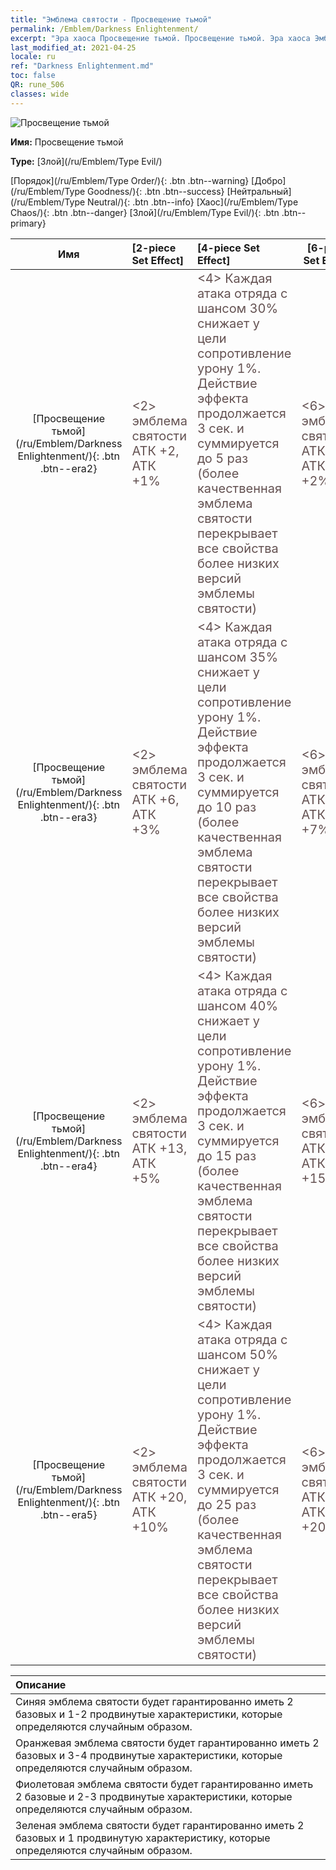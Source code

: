 ```yaml
---
title: "Эмблема святости - Просвещение тьмой"
permalink: /Emblem/Darkness Enlightenment/
excerpt: "Эра хаоса Просвещение тьмой. Просвещение тьмой. Эра хаоса Эмблема святости Просвещение тьмой. Эра хаоса Злой Просвещение тьмой"
last_modified_at: 2021-04-25
locale: ru
ref: "Darkness Enlightenment.md"
toc: false
QR: rune_506
classes: wide
---
```


  ![Просвещение тьмой](/images/r/rune_icon_506.png)

 **Имя:** Просвещение тьмой

 **Type:** [Злой](/ru/Emblem/Type Evil/)

  [Порядок](/ru/Emblem/Type Order/){: .btn .btn--warning}   [Добро](/ru/Emblem/Type Goodness/){: .btn .btn--success}   [Нейтральный](/ru/Emblem/Type Neutral/){: .btn .btn--info}   [Хаос](/ru/Emblem/Type Chaos/){: .btn .btn--danger}   [Злой](/ru/Emblem/Type Evil/){: .btn .btn--primary} 

  |  Имя    | [2-piece Set Effect] | [4-piece Set Effect] | [6-piece Set Effect]  | 
  |:-----------------------:|:-------------------|:-----------------|----------------| 
  | [Просвещение тьмой](/ru/Emblem/Darkness Enlightenment/){: .btn .btn--era2} | <span style="color: #645252;font-size:20px">&lt;2&gt; эмблема святости АТК +2, АТК +1%</span> | <span style="color: #645252;font-size:20px">&lt;4&gt; Каждая атака отряда с шансом 30% снижает у цели сопротивление урону 1%. Действие эффекта продолжается 3 сек. и суммируется до 5 раз (более качественная эмблема святости перекрывает все свойства более низких версий эмблемы святости)</span> | <span style="color: #645252;font-size:20px">&lt;6&gt; эмблема святости АТК +6, АТК +2%</span> | 
  | [Просвещение тьмой](/ru/Emblem/Darkness Enlightenment/){: .btn .btn--era3} | <span style="color: #645252;font-size:20px">&lt;2&gt; эмблема святости АТК +6, АТК +3%</span> | <span style="color: #645252;font-size:20px">&lt;4&gt; Каждая атака отряда с шансом 35% снижает у цели сопротивление урону 1%. Действие эффекта продолжается 3 сек. и суммируется до 10 раз (более качественная эмблема святости перекрывает все свойства более низких версий эмблемы святости)</span> | <span style="color: #645252;font-size:20px">&lt;6&gt; эмблема святости АТК +16, АТК +7%</span> | 
  | [Просвещение тьмой](/ru/Emblem/Darkness Enlightenment/){: .btn .btn--era4} | <span style="color: #645252;font-size:20px">&lt;2&gt; эмблема святости АТК +13, АТК +5%</span> | <span style="color: #645252;font-size:20px">&lt;4&gt; Каждая атака отряда с шансом 40% снижает у цели сопротивление урону 1%. Действие эффекта продолжается 3 сек. и суммируется до 15 раз (более качественная эмблема святости перекрывает все свойства более низких версий эмблемы святости)</span> | <span style="color: #645252;font-size:20px">&lt;6&gt; эмблема святости АТК +30, АТК +15%</span> | 
  | [Просвещение тьмой](/ru/Emblem/Darkness Enlightenment/){: .btn .btn--era5} | <span style="color: #645252;font-size:20px">&lt;2&gt; эмблема святости АТК +20, АТК +10%</span> | <span style="color: #645252;font-size:20px">&lt;4&gt; Каждая атака отряда с шансом 50% снижает у цели сопротивление урону 1%. Действие эффекта продолжается 3 сек. и суммируется до 25 раз (более качественная эмблема святости перекрывает все свойства более низких версий эмблемы святости)</span> | <span style="color: #645252;font-size:20px">&lt;6&gt; эмблема святости АТК +55, АТК +20%</span> | 

  |         Описание            | 
  |:-------------------------------|
  | Синяя эмблема святости будет гарантированно иметь 2 базовых и 1-2 продвинутые характеристики, которые определяются случайным образом. |
  | Оранжевая эмблема святости будет гарантированно иметь 2 базовых и 3-4 продвинутые характеристики, которые определяются случайным образом. |
  | Фиолетовая эмблема святости будет гарантированно иметь 2 базовые и 2-3 продвинутые характеристики, которые определяются случайным образом. |
  | Зеленая эмблема святости будет гарантированно иметь 2 базовых и 1 продвинутую характеристику, которые определяются случайным образом. |
